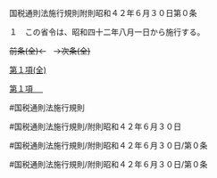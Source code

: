 国税通則法施行規則附則昭和４２年６月３０日第０条

１　この省令は、昭和四十二年八月一日から施行する。

~~前条(全)←~~　~~→次条(全)~~

[第１項(全)](国税通則法施行規則附則昭和４２年６月３０日第０条第１項_.md)  

[第１項 　 ](国税通則法施行規則附則昭和４２年６月３０日第０条第１項.md)  

#国税通則法施行規則

#国税通則法施行規則/附則昭和４２年６月３０日

#国税通則法施行規則/附則昭和４２年６月３０日/第０条

#国税通則法施行規則/附則昭和４２年６月３０日/第０条

